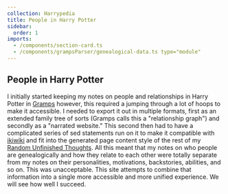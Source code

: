 ```yaml
---
collection: Harrypedia
title: People in Harry Potter
sidebar:
  order: 1
imports:
  - /components/section-card.ts
  - /components/grampsParser/genealogical-data.ts type="module"
---
```


<section-card title="Statistics from Gramps" iconname="wpf:statistics" >
    <genealogical-data ></genealogical-data>
</section-card>

## People in Harry Potter

I initially started keeping my notes on people and relationships in Harry
Potter in [Gramps][] however, this required a jumping through a lot of hoops to
make it accessible. I needed to export it out in multiple formats, first as an
extended family tree of sorts (Gramps calls this a "relationship graph") and
secondly as a "narrated website." This second then had to have a complicated
series of sed statements run on it to make it compatible with [ikiwiki][] and
fit into the generated page content style of the rest of my [Random Unfinished
Thoughts][RUT]. All this meant that my notes on who people are genealogically
and how they relate to each other were totally separate from my notes on their
personalities, motivations, backstories, abilities, and so on. This was
unacceptable. This site attempts to combine that information into a single
more accessible and more unified experience. We will see how well I succeed.

<Header />

[ikiwiki]: http://ikiwiki.info/
[RUT]: https://www.schierer.org/~luke/log
[Gramps]: https://gramps-project.org/
